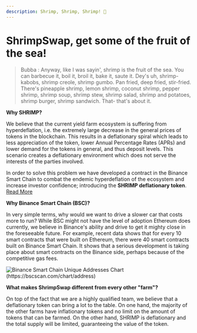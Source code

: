 ```yaml
---
description: Shrimp, Shrimp, Shrimp! 🦐
---
```


# ShrimpSwap, get some of the fruit of the sea!

> Bubba : Anyway, like I was sayin', shrimp is the fruit of the sea. You can barbecue it, boil it, broil it, bake it, saute it. Dey's uh, shrimp-kabobs, shrimp creole, shrimp gumbo. Pan fried, deep fried, stir-fried. There's pineapple shrimp, lemon shrimp, coconut shrimp, pepper shrimp, shrimp soup, shrimp stew, shrimp salad, shrimp and potatoes, shrimp burger, shrimp sandwich. That- that's about it.

**Why SHRIMP?**

We believe that the current yield farm ecosystem is suffering from hyperdeflation, i.e. the extremely large decrease in the general prices of tokens in the blockchain. This results in a deflationary spiral which leads to less appreciation of the token, lower Annual Percentage Rates (APRs) and lower demand for the tokens in general, and thus deposit levels. This scenario creates a deflationary environment which does not serve the interests of the parties involved.

In order to solve this problem we have developed a contract in the Binance Smart Chain to combat the endemic hyperdeflation of the ecosystem and increase investor confidence; introducing the **SHRIMP deflationary token**. [Read More](deflationary-token.md)

**Why Binance Smart Chain \(BSC\)?**

In very simple terms, why would we want to drive a slower car that costs more to run? While BSC might not have the level of adoption Ethereum does currently, we believe in Binance's ability and drive to get it mighty close in the foreseeable future. For example, recent data shows that for every 10 smart contracts that were built on Ethereum, there were 40 smart contracts built on Binance Smart Chain. It shows that a serious development is taking place about smart contracts on the Binance side, perhaps because of the competitive gas fees.

![Binance Smart Chain Unique Addresses Chart (https://bscscan.com/chart/address)](../.gitbook/assets/bsc-addresses.png)

**What makes ShrimpSwap different from every other "farm"?**

On top of the fact that we are a highly qualified team, we believe that a deflationary token can bring a lot to the table. On one hand, the majority of the other farms have inflationary tokens and no limit on the amount of tokens that can be farmed. On the other hand, SHRIMP is deflationary and the total supply will be limited, guaranteeing the value of the token.
